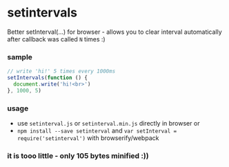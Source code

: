 # setintervals
Better setInterval(...) for browser - allows you to clear interval automatically after callback was called `N` times :)

### sample
```js
// write 'hi!' 5 times every 1000ms 
setIntervals(function () {
  document.write('hi!<br>')
}, 1000, 5)
```

### usage
 - use `setinterval.js` or `setinterval.min.js` directly in browser or
 - `npm install --save setinterval` and `var setInterval = require('setinterval')` with browserify/webpack

### it is tooo little - only 105 bytes minified :))

